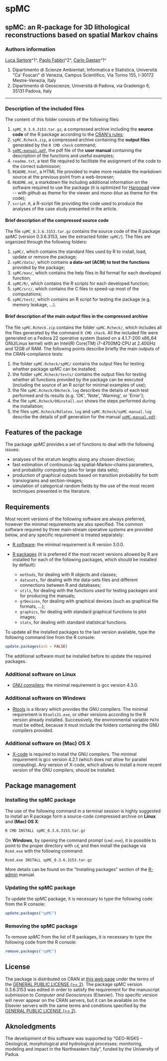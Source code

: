 # spMC

## spMC: an R-package for 3D lithological reconstructions based on spatial Markov chains

### Authors information
[Luca Sartore](mailto://luca.sartore@unive.it)^1^, [Paolo Fabbri](paolo.fabbri@unipd.it)^2^, [Carlo Gaetan](mailto://gaetan@unive.it)^1^

  1. Dipartimento di Scienze Ambientali, Informatica e Statistica,
     Università "Ca' Foscari" di Venezia,
     Campus Scientifico, Via Torino 155,
     I-30172 Mestre-Venezia, Italy
  2. Dipartimento di Geoscienze,
     Università di Padova,
     via Gradenigo 6,
     35131 Padova, Italy

- - -

### Description of the included files

The content of this folder consists of the following files:

  1. `spMC_0.3.6.3153.tar.gz`, a compressed archive including the **source code** of the R package according to the [CRAN's rules](https://cran.r-project.org/web/packages/policies.html);
  2. `spMC.Rcheck.zip`, a compressed archive containing the **output files** generated by the `R CMD check` command;
  3. [`spMC-manual.pdf`](./spMC-manual.pdf), the pdf file of the **user manual** containing the description of the functions and useful examples;
  4. `readme.txt`, a text file required to facilitate the assignment of the code to the correct submission;
  5. `README.html`, a HTML file provided to make more readable the markdown source at the previous point from a web-browser;
  6. `README.md`, a markdown file including additional information on the software required to use the package (it is optimized for [Haroopad](http://pad.haroopress.com/user.html) view -- with *github* as theme for the viewer and *mono-blue* as theme for the code);
  7. `script.R`, a R-script file providing the code used to produce the analyses of the case study presented in the article.

#### Brief description of the compressed source code
The file `spMC_0.3.6.3153.tar.gz` contains the source code of the R package *spMC* (version 0.3.6.3153, see the extracted folder `spMC/`). The files are organized through the following folders:

  1. `spMC/`, which contains the standard files used by R to  install, load, update or remove the package;
  2. `spMC/data/`, which contains **a data-set (ACM) to test the functions** provided by the package;
  3. `spMC/man/`, which contains the help files in Rd format for each developed function;
  4. `spMC/R/`, which contains the R scripts for each developed function;
  5. `spMC/src/`, which contains the C files to speed-up most of the computations;
  6. `spMC/test/`, which contains an R script for testing the package (e.g. memory leakage, ...).

#### Brief description of the main output files in the compressed archive
The file `spMC.Rcheck.zip` contains the folder `spMC.Rcheck/`, which includes all the files generated by the command `R CMD check`. All the included file were generated on a Fedora 22 operative system (based on a 4.1.7-200 x86_64 GNU/Linux kernel) with an Intel(R) Core(TM) i7-4700MQ CPU at 2.40GHz and 12GB of RAM. The following points describe briefly the main outputs of the CRAN-compliance tests:

  1. the folder `spMC.Rcheck/spMC/` contains the output files for testing whether package *spMC* can be installed;
  2. the folder `spMC.Rcheck/tests/` contains the output files for testing whether all functions provided by the package can be executed (including the source of an R script for minimal examples of use);
  3. the file `spMC.Rcheck/00check.log` describes the details of each test performed and its results (e.g. 'OK', 'Note', 'Warning', or 'Error');
  4. the file `spMC.Rcheck/00install.out` shows the steps performed during the installation;
  5. the files `spMC.Rcheck/Rdlatex.log` and `spMC.Rcheck/spMC-manual.log` describe the details of pdf generation for the manual [`spMC-manual.pdf`](./spMC-manual.pdf).

## Features of the package
The package *spMC* provides a set of functions to deal with the following issues:

  * analyses of the stratum lengths along any chosen direction;
  * fast estimation of continuous-lag spatial-Markov-chains parameters, and probability computing (also for large data sets);
  * production of graphical outputs based on transition probability for both transiograms and section-images;
  * simulation of categorical random fields by the use of the most recent techniques presented in the literature.

## Requirements
Most recent versions of the following software are always preferred, however the minimal requirements are also specified. The common software required by three main-stream operative systems are provided below, and any specific requirement is treated separately:

 * [R software](http://www.r-project.org/): the minimal requirement is R version 3.0.0.

 * [R packages](http://cran.r-project.org/) (it is preferred if the most recent versions allowed by R are installed for each of the following packages, which should be installed by default):
     * `methods`, for dealing with R objects and classes;
     * `datasets`, for dealing with the data-sets files and different connections between R and databases;
     * `utils`, for dealing with the functions used for testing packages and for producing the manuals;
     * `grDevices`, for dealing with graphical devices (such as graphical file formats, ...);
     * `graphics`, for dealing with standard graphical functions to plot images;
     * `stats`, for dealing with standard statistical functions.

To update all the installed packages to the last version available, type the following command line from the R console:
```R
update.packages(ask = FALSE)
```
The additional software must be installed before to update the required packages.

### Additional software on Linux

 * [GNU compilers](https://gcc.gnu.org/): the minimal requirement is gcc version 4.3.0.

### Additional software on Windows
 * [Rtools](https://cran.r-project.org/bin/windows/Rtools/) is a library which provides the GNU compilers. The minimal requirement is `Rtools31.exe`, or other versions according to the R version already installed. Successively, the environmental variable `PATH` must be edited, because it must include the folders containing the GNU compilers provided.

### Additional software on (Mac) OS X
 * [X-code](https://developer.apple.com/xcode/download/) is required to install the GNU compilers. The minimal requirement is gcc version 4.2.1 (which does not allow for parallel computing). Any version of X-code, which allows to install a more recent version of the GNU compilers, should be installed.

## Package management
### Installing the spMC package
The use of the following command in a terminal session is highly suggested to install an R package form a source-code compressed archive on **Linux** and **(Mac) OS X**:
```bash
R CMD INSTALL spMC_0.3.6.3153.tar.gz
```

On **Windows**, by opening the command prompt (`cmd.exe`), it is possible to point to the proper directory with `cd`, and then install the package via `Rcmd.exe` with the following command:

```bash
Rcmd.exe INSTALL spMC_0.3.6.3153.tar.gz
```

More details can be found on the "Installing packages" section of the [R-admin](https://cran.r-project.org/doc/manuals/R-admin.html) manual.

### Updating the spMC package
To update the *spMC* package, it is necessary to type the following code from the R console:
```R
update.packages("spMC")
```

### Removing the spMC package
To remove *spMC* from the list of R packages, it is necessary to type the following code from the R console:
```R
remove.packages("spMC")
```
## License
The package is distributed on CRAN at [this web page](https://cran.r-project.org/web/packages/spMC/index.html) under the terms of the [GENERAL PUBLIC LICENSE (>= 2)](https://cran.r-project.org/web/licenses/GPL-2). The package spMC version 0.3.6.3153 was edited in order to satisfy the requirement for the manuscript submission to *Computer and Geosciences* (Elsevier). This specific version will never appear on the CRAN servers, but it can be available on the Elsevier servers with the same terms and conditions specified by the [GENERAL PUBLIC LICENSE (>= 2)](https://cran.r-project.org/web/licenses/GPL-2).

## Aknoledgments

The development of this software was supported by “GEO-RISKS – Geological, morphological and hydrological processes: monitoring, modeling and impact in the Northeastern Italy”, funded by the University of Padua.
